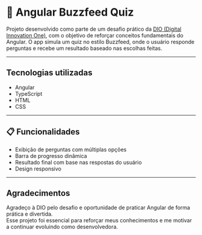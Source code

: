 # 🧠 Angular Buzzfeed Quiz

Projeto desenvolvido como parte de um desafio prático da [DIO (Digital Innovation One)](https://www.dio.me/), com o objetivo de reforçar conceitos fundamentais do Angular. O app simula um quiz no estilo Buzzfeed, onde o usuário responde perguntas e recebe um resultado baseado nas escolhas feitas.

---

## Tecnologias utilizadas

- Angular
- TypeScript
- HTML
- CSS

---

## 📋 Funcionalidades

- Exibição de perguntas com múltiplas opções
- Barra de progresso dinâmica
- Resultado final com base nas respostas do usuário
- Design responsivo

---

## Agradecimentos

Agradeço à DIO pelo desafio e oportunidade de praticar Angular de forma prática e divertida.  
Esse projeto foi essencial para reforçar meus conhecimentos e me motivar a continuar evoluindo como desenvolvedora.
